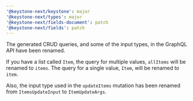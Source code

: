```yaml
---
'@keystone-next/keystone': major
'@keystone-next/types': major
'@keystone-next/fields-document': patch
'@keystone-next/fields': patch
---
```


The generated CRUD queries, and some of the input types, in the GraphQL API have been renamed.

If you have a list called `Item`, the query for multiple values, `allItems` will be renamed to `items`. The query for a single value, `Item`, will be renamed to `item`.

Also, the input type used in the `updateItems` mutation has been renamed from `ItemsUpdateInput` to `ItemUpdateArgs`.

